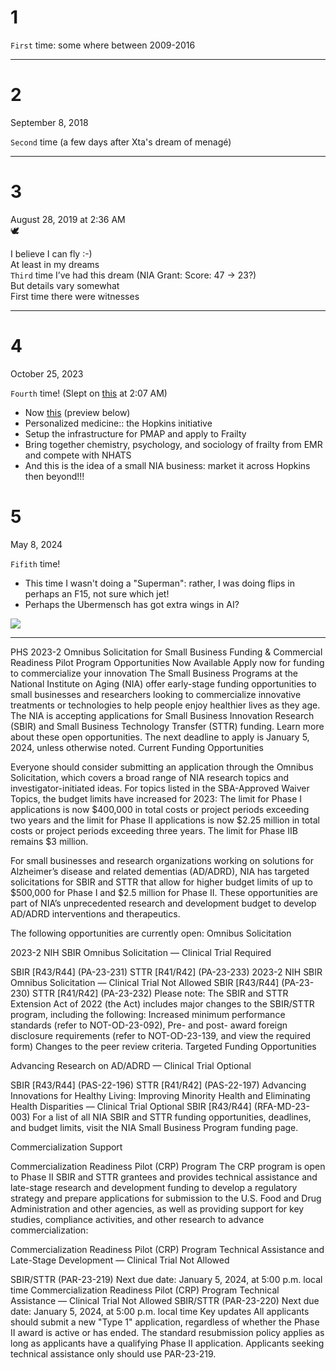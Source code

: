# 1

`First` time: some where between 2009-2016

---

# 2

September 8, 2018

`Second` time (a few days after Xta's dream of menagé)

---

# 3

August 28, 2019 at 2:36 AM       
 🕊     
 
I believe I can fly :-)      
At least in my dreams    
`Third` time I’ve had this dream (NIA Grant: Score: 47 -> 23?)   
But details vary somewhat   
First time there were witnesses    

---

# 4

October 25, 2023 

`Fourth` time! (Slept on [this](https://github.com/abikesa/dialygrind) at 2:07 AM)

   - Now [this](https://mailchi.mp/nih.gov/januarayomnibus-53728?e=9af795b4c2) (preview below)
   - Personalized medicine:: the Hopkins initiative
   - Setup the infrastructure for PMAP and apply to Frailty
   - Bring together chemistry, psychology, and sociology of frailty from EMR and compete with NHATS
   - And this is the idea of a small NIA business: market it across Hopkins then beyond!!!

# 5

May 8, 2024

`Fifith` time!

- This time I wasn't doing a "Superman": rather, I was doing flips in perhaps an F15, not sure which jet!
- Perhaps the Ubermensch has got extra wings in AI?

![](https://media.defense.gov/2021/Aug/27/2002841251/1200/1200/0/210817-F-VG042-9113.JPG)

---

PHS 2023-2 Omnibus Solicitation for Small Business Funding & Commercial Readiness Pilot Program Opportunities Now Available
Apply now for funding to commercialize your innovation
The Small Business Programs at the National Institute on Aging (NIA) offer early-stage funding opportunities to small businesses and researchers looking to commercialize innovative treatments or technologies to help people enjoy healthier lives as they age. The NIA is accepting applications for Small Business Innovation Research (SBIR) and Small Business Technology Transfer (STTR) funding. Learn more about these open opportunities. The next deadline to apply is January 5, 2024, unless otherwise noted. 
Current Funding Opportunities

Everyone should consider submitting an application through the Omnibus Solicitation, which covers a broad range of NIA research topics and investigator-initiated ideas. For topics listed in the SBA-Approved Waiver Topics, the budget limits have increased for 2023: The limit for Phase I applications is now $400,000 in total costs or project periods exceeding two years and the limit for Phase II applications is now $2.25 million in total costs or project periods exceeding three years. The limit for Phase IIB remains $3 million.

For small businesses and research organizations working on solutions for Alzheimer’s disease and related dementias (AD/ADRD), NIA has targeted solicitations for SBIR and STTR that allow for higher budget limits of up to $500,000 for Phase I and $2.5 million for Phase II. These opportunities are part of NIA’s unprecedented research and development budget to develop AD/ADRD interventions and therapeutics. 

The following opportunities are currently open: 
Omnibus Solicitation

2023-2 NIH SBIR Omnibus Solicitation — Clinical Trial Required

SBIR [R43/R44] (PA-23-231)
STTR [R41/R42] (PA-23-233)
2023-2 NIH SBIR Omnibus Solicitation — Clinical Trial Not Allowed
SBIR [R43/R44] (PA-23-230)
STTR [R41/R42] (PA-23-232)
Please note: The SBIR and STTR Extension Act of 2022 (the Act) includes major changes to the SBIR/STTR program, including the following:
Increased minimum performance standards (refer to NOT-OD-23-092),
Pre- and post- award foreign disclosure requirements (refer to NOT-OD-23-139, and view the required form)
Changes to the peer review criteria.
Targeted Funding Opportunities

Advancing Research on AD/ADRD — Clinical Trial Optional

SBIR [R43/R44] (PAS-22-196)
STTR [R41/R42] (PAS-22-197)
Advancing Innovations for Healthy Living: Improving Minority Health and Eliminating Health Disparities — Clinical Trial Optional
SBIR [R43/R44] (RFA-MD-23-003)
For a list of all  NIA SBIR and STTR funding opportunities, deadlines, and budget limits, visit the NIA Small Business Program funding page. 

Commercialization Support

Commercialization Readiness Pilot (CRP) Program
The CRP program is open to Phase II SBIR and STTR grantees and provides technical assistance and late-stage research and development funding to develop a regulatory strategy and prepare applications for submission to the U.S. Food and Drug Administration and other agencies, as well as providing support for key studies, compliance activities, and other research to advance commercialization:

Commercialization Readiness Pilot (CRP) Program Technical Assistance and Late-Stage Development — Clinical Trial Not Allowed

SBIR/STTR (PAR-23-219)
Next due date: January 5, 2024, at 5:00 p.m. local time
Commercialization Readiness Pilot (CRP) Program Technical Assistance — Clinical Trial Not Allowed
SBIR/STTR (PAR-23-220)
Next due date: January 5, 2024, at 5:00 p.m. local time
Key updates
All applicants should submit a new "Type 1" application, regardless of whether the Phase II award is active or has ended.
The standard resubmission policy applies as long as applicants have a qualifying Phase II application.
Applicants seeking technical assistance only should use PAR-23-219.


